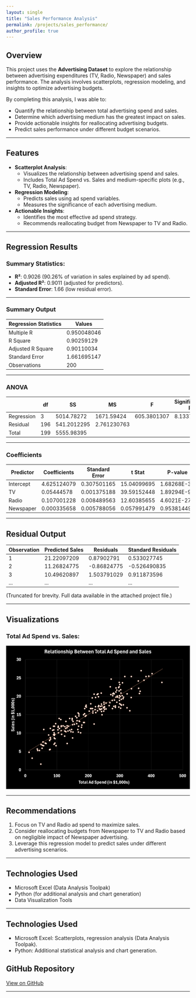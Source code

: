 ```yaml
---
layout: single
title: "Sales Performance Analysis"
permalink: /projects/sales_performance/
author_profile: true
---
```


## Overview

This project uses the **Advertising Dataset** to explore the relationship between advertising expenditures (TV, Radio, Newspaper) and sales performance. The analysis involves scatterplots, regression modeling, and insights to optimize advertising budgets.

By completing this analysis, I was able to:
- Quantify the relationship between total advertising spend and sales.
- Determine which advertising medium has the greatest impact on sales.
- Provide actionable insights for reallocating advertising budgets.
- Predict sales performance under different budget scenarios.

--- 
## Features

- **Scatterplot Analysis**:
  - Visualizes the relationship between advertising spend and sales.
  - Includes Total Ad Spend vs. Sales and medium-specific plots (e.g., TV, Radio, Newspaper).
- **Regression Modeling**:
  - Predicts sales using ad spend variables.
  - Measures the significance of each advertising medium.
- **Actionable Insights**:
  - Identifies the most effective ad spend strategy.
  - Recommends reallocating budget from Newspaper to TV and Radio.

---

## Regression Results

### Summary Statistics:
- **R²**: 0.9026 (90.26% of variation in sales explained by ad spend).
- **Adjusted R²**: 0.9011 (adjusted for predictors).
- **Standard Error**: 1.66 (low residual error).

---

### **Summary Output**

| **Regression Statistics** |  **Values** |
|---------------------------|-------------|
| Multiple R                | 0.950048046 |
| R Square                  | 0.90259129  |
| Adjusted R Square         | 0.90110034  |
| Standard Error            | 1.661695147 |
| Observations              | 200         |

---

### **ANOVA**

|            |**df**| **SS**      | **MS**      | **F**       | **Significance F**  |
|------------|------|-------------|-------------|-------------|---------------------|
| Regression | 3    | 5014.78272  | 1671.59424  | 605.3801307 | 8.1337E-99          |
| Residual   | 196  | 541.2012295 | 2.761230763 |             |                     |
| Total      | 199  | 5555.98395  |             |             |                     |

---

### **Coefficients**

| Predictor  | Coefficients | Standard Error | t Stat       | P-value     | Lower 95%     | Upper 95%     |
|------------|--------------|----------------|--------------|-------------|---------------|---------------|
| Intercept  | 4.625124079  | 0.307501165    | 15.04099695  | 1.68268E-34 | 4.018688356   | 5.231559801   |
| TV         | 0.05444578   | 0.001375188    | 39.59152448  | 1.89294E-95 | 0.051733716   | 0.057157845   |
| Radio      | 0.107001228  | 0.008489563    | 12.60385655  | 4.6021E-27  | 0.090258612   | 0.123743844   |
| Newspaper  | 0.000335658  | 0.005788056    | 0.057991479  | 0.953814495 | -0.011079206  | 0.011750522   |

---

## Residual Output

| Observation | Predicted Sales | Residuals   | Standard Residuals  |
|-------------|-----------------|-------------|---------------------|
| 1           | 21.22097209     | 0.87902791  | 0.533027745         |
| 2           | 11.26824775     | -0.86824775 | -0.526490835        |
| 3           | 10.49620897     | 1.503791029 | 0.911873596         |
| ...         | ...             | ...         | ...                 |

(Truncated for brevity. Full data available in the attached project file.)

---

## Visualizations

### Total Ad Spend vs. Sales:
<img src="https://raw.githubusercontent.com/zekejenkins/davidjenkins/master/images/total_ad_spend_vs_sales.png" alt="Scatterplot of Total Ad Spend vs. Sales" style="filter: invert(1); transition: filter 0.3s ease;" class="invert-on-dark"/>

---

## Recommendations

1. Focus on TV and Radio ad spend to maximize sales.
2. Consider reallocating budgets from Newspaper to TV and Radio based on negligible impact of Newspaper advertising.
3. Leverage this regression model to predict sales under different advertising scenarios.

---

## Technologies Used

- Microsoft Excel (Data Analysis Toolpak)
- Python (for additional analysis and chart generation)
- Data Visualization Tools

---

## Technologies Used

- Microsoft Excel: Scatterplots, regression analysis (Data Analysis Toolpak).
- Python: Additional statistical analysis and chart generation.

## GitHub Repository

[View on GitHub](https://github.com/yourusername/sales-performance-analysis)

---
